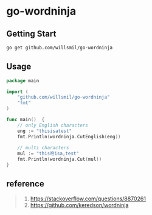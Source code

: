 # go-wordninja
## Getting Start
```bash
go get github.com/willsmil/go-wordninja
```

## Usage
```go
package main

import (
	"github.com/willsmil/go-wordninja"
	"fmt"
)

func main()  {
	// only English characters
	eng := "thisisatest"
	fmt.Println(wordninja.CutEnglish(eng))
	
	// multi characters
	mul := "this哈isa,test"
	fmt.Println(wordninja.Cut(mul))
}
```
## reference
> 1. https://stackoverflow.com/questions/8870261
> 2. https://github.com/keredson/wordninja
